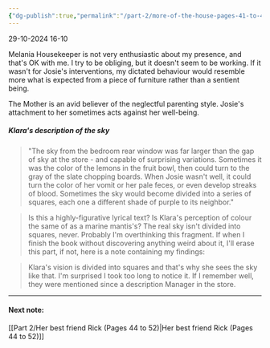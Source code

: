 ```yaml
---
{"dg-publish":true,"permalink":"/part-2/more-of-the-house-pages-41-to-44/"}
---
```


29-10-2024 16-10

Melania Housekeeper is not very enthusiastic about my presence, and that's OK with me. I try to be obliging, but it doesn't seem to be working. If it wasn't for Josie's interventions, my dictated behaviour would resemble more what is expected from a piece of furniture rather than a sentient being.

The Mother is an avid believer of the neglectful parenting style. Josie's attachment to her sometimes acts against her well-being.

##### Klara's description of the sky

>"The sky from the bedroom rear window was far larger than the gap of sky at the store - and capable of surprising variations. Sometimes it was the color of the lemons in the fruit bowl, then could turn to the gray of the slate chopping boards. When Josie wasn't well, it could turn the color of her vomit or her pale feces, or even develop streaks of blood. Sometimes the sky would become divided into a series of squares, each one a different shade of purple to its neighbor."

> Is this a highly-figurative lyrical text? Is Klara's perception of colour the same of as a marine mantis's? The real sky isn't divided into squares, never. Probably I'm overthinking this fragment. If when I finish the book without discovering anything weird about it, I'll erase this part, if not, here is a note containing my findings:

> Klara's vision is divided into squares and that's why she sees the sky like that. I'm surprised I took too long to notice it. If I remember well, they were mentioned since a description Manager in the store.
___
#### Next note:

[[Part 2/Her best friend Rick (Pages 44 to 52)\|Her best friend Rick (Pages 44 to 52)]]

